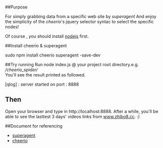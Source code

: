 ##Purpose

For simply grabbing data from a specific web site by *superagent*
And enjoy the simplicity of the *cheerio*'s jquery selector syntac to select the specific nodes!

Of course , you should install [nodejs](https://nodejs.org/download/) first.

##Install cheerio & superagent

sudo npm install cheerio superagent -save-dev

##Try running
Run node index.js @ your project root directory.e.g. */cheerio_spider/*  
You'll see the result printed as followed.

[qlog] : server started on port : 8888


## Then
Open your browser and type in http://localhost:8888.
After a while, you'll be able to see the lasttest 3 days' videos links from www.zhibo8.cc. :)

##Document for referencing
+ [superagent](http://visionmedia.github.io/superagent/)
+ [cheerio](https://npmjs.org/package/cheerio)
